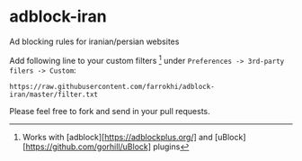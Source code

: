 # adblock-iran
Ad blocking rules for iranian/persian websites



Add following line to your custom filters [^1] under `Preferences -> 3rd-party filers -> Custom`:

```
https://raw.githubusercontent.com/farrokhi/adblock-iran/master/filter.txt
```


Please feel free to fork and send in your pull requests.



[^1]: Works with [adblock][https://adblockplus.org/] and [uBlock][https://github.com/gorhill/uBlock] plugins

